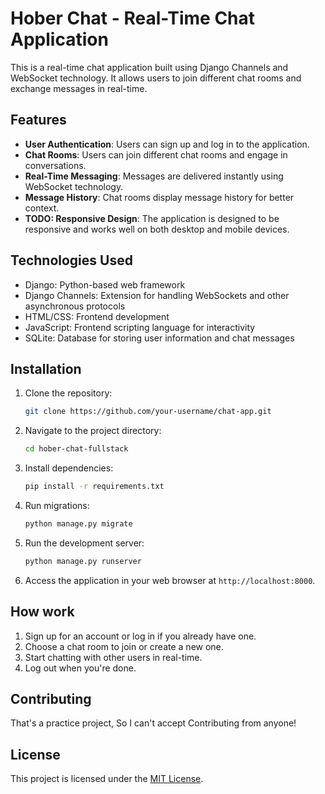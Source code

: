 
# Hober Chat - Real-Time Chat Application

This is a real-time chat application built using Django Channels and WebSocket technology. It allows users to join different chat rooms and exchange messages in real-time.

## Features

- **User Authentication**: Users can sign up and log in to the application.
- **Chat Rooms**: Users can join different chat rooms and engage in conversations.
- **Real-Time Messaging**: Messages are delivered instantly using WebSocket technology.
- **Message History**: Chat rooms display message history for better context.
- **TODO: Responsive Design**: The application is designed to be responsive and works well on both desktop and mobile devices.

## Technologies Used

- Django: Python-based web framework
- Django Channels: Extension for handling WebSockets and other asynchronous protocols
- HTML/CSS: Frontend development
- JavaScript: Frontend scripting language for interactivity
- SQLite: Database for storing user information and chat messages

## Installation

1. Clone the repository:

   ```bash
   git clone https://github.com/your-username/chat-app.git
   ```

2. Navigate to the project directory:

   ```bash
   cd hober-chat-fullstack
   ```

3. Install dependencies:

   ```bash
   pip install -r requirements.txt
   ```

4. Run migrations:

   ```bash
   python manage.py migrate
   ```

5. Run the development server:

   ```bash
   python manage.py runserver
   ```

6. Access the application in your web browser at `http://localhost:8000`.

## How work

1. Sign up for an account or log in if you already have one.
2. Choose a chat room to join or create a new one.
3. Start chatting with other users in real-time.
4. Log out when you're done.

## Contributing

That's a practice project, So I can't accept Contributing from anyone!

## License

This project is licensed under the [MIT License](LICENSE).
```